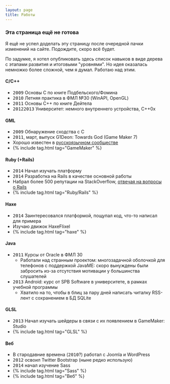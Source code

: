 ```yaml
---
layout: page
title: Работы
---
```


### <i class="fa fa-warning"></i> Эта страница ещё не готова

Я ещё не успел доделать эту страницу после очередной пачки изменений на сайте. Подождите, скоро всё будет.

По задумке, я хотел опубликовать здесь список навыков в виде дерева с этапами развития и итоговыми "уровнями". Но идея оказалась немножко более сложной, чем я думал. Работаю над этим.

#### C/C++

  * <kbd>2009</kbd> Основы С по книге Подбельского/Фомина
  * <kbd>2010</kbd> Летняя практика в ФМЛ №30 (WinAPI, OpenGL)
  * <kbd>2011</kbd> Основы С++ по книге Дейтела
  * <kbd>2012</kbd><kbd>2013</kbd> Университет: немного внутреннего устройства, С++0x

#### GML

  * <kbd>2009</kbd> Обнаружение сходства с С
  * <kbd>2011</kbd>, март, выпуск G1Deon: Towards God (Game Maker 7)
  * Хорошо известен в [русскоязычном сообществе](http://vk.com/game_maker)
  * {% include tag.html tag="GameMaker" %}

#### Ruby (+Rails)

  * <kbd>2014</kbd> Начал изучать платформу
  * <kbd>2014</kbd> Разработка на Rails в качестве основной работы
  * Набрал более 500 репутации на StackOverflow, [отвечая на вопросы о Rails](http://stackoverflow.com/users/2076787)
  * {% include tag.html tag="Ruby/Rails" %}

#### Haxe

  * <kbd>2014</kbd> Заинтересовался платформой, пощупал код, что-то написал для примера
  * Изучаю движок HaxeFlixel
  * {% include tag.html tag="haxe" %}

#### Java

  * <kbd>2011</kbd> Курсы от Oracle в ФМЛ 30
    * Работали над странным проектом: многозадачной оболочкой для телефонов с поддержкой JavaME: скоро вынуждены были забросить из-за отсутствия мотивации у большинства слушателей
  * <kbd>2013</kbd> Android: курс от SPB Software в университете, в рамках учебной программы
    * Хватило на то, чтобы в блиц за пару дней написать читалку RSS-лент с сохранением в БД SQLite

#### GLSL

  * <kbd>2013</kbd> Начал изучать шейдеры в связи с их появлением в GameMaker: Studio
  * {% include tag.html tag="GLSL" %}

#### Веб

  * В стародавние времена (<kbd>2010</kbd>?) работал с Joomla и WordPress
  * <kbd>2012</kbd> освоил Twitter Bootstrap (ныне редко использую)
  * <kbd>2014</kbd> начал изучение Sass
  * {% include tag.html tag="Sass" %}
  * {% include tag.html tag="Веб" %}
